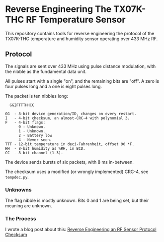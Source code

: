 # Reverse Engineering The TX07K-THC RF Temperature Sensor

This repository contains tools for reverse engineering the protocol of the TX07K-THC temperature and humidity sensor operating over 433 MHz RF.

## Protocol

The signals are sent over 433 MHz using pulse distance modulation, with the nibble as the fundamental data unit.

All pulses start with a single "on", and the remaining bits are "off".
A zero is four pulses long and a one is eight pulses long.

The packet is ten nibbles long:

```
  GGIFTTTHHCC

GG  - 8-bit device generation/ID, changes on every restart.
I   - 4-bit checksum, an almost-CRC-4 with polynomial 3.
F   - 4-bit flags:
      0 - Unknown.
      1 - Unknown.
      2 - Battery low
      4 - Never seen.
TTT - 12-bit temperature in deci-Fahrenheit, offset 90 *F.
HH  - 8-bit humidity as %RH, in BCD.
CC  - 8-bit channel (1-3).
```

The device sends bursts of six packets, with 8 ms in-between.

The checksum uses a modified (or wrongly implemented) CRC-4, see `tempdec.py`.

### Unknowns

The flag nibble is mostly unknown.
Bits 0 and 1 are being set, but their meaning are unknown.

### The Process

I wrote a blog post about this: [Reverse Engineering an RF Sensor Protocol Checksum](https://tommie.github.io/a/2023/10/reverse-engineering-checksum)
